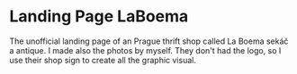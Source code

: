 # Landing Page LaBoema #

The unofficial landing page of an Prague thrift shop called La Boema sekáč a antique. I made also the photos by myself. 
They don't had the logo, so I use their shop sign to create all the graphic visual.
